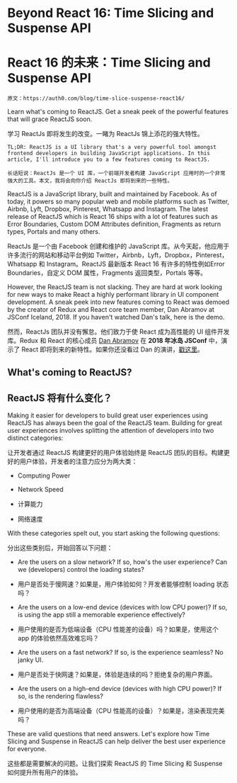 # Beyond React 16: Time Slicing and Suspense API

# React 16 的未来：Time Slicing and Suspense API

```
原文：https://auth0.com/blog/time-slice-suspense-react16/
```

Learn what's coming to ReactJS. Get a sneak peek of the powerful features that will grace ReactJS soon.

学习 ReactJs 即将发生的改变。一睹为 ReactJs 锦上添花的强大特性。

```
TL;DR: ReactJS is a UI library that's a very powerful tool amongst frontend developers in building JavaScript applications. In this article, I'll introduce you to a few features coming to ReactJS.

长话短说：ReactJs 是一个 UI 库，一个前端开发者构建 JavaScript 应用时的一个非常强大的工具。本文，我将会向你介绍 ReactJs 即将到来的一些特性。
```

ReactJS is a JavaScript library, built and maintained by Facebook. As of today, it powers so many popular web and mobile platforms such as Twitter, Airbnb, Lyft, Dropbox, Pinterest, Whatsapp and Instagram. The latest release of ReactJS which is React 16 ships with a lot of features such as Error Boundaries, Custom DOM Attributes definition, Fragments as return types, Portals and many others.

ReactJs 是一个由 Facebook 创建和维护的 JavaScript 库。从今天起，他应用于许多流行的网站和移动平台例如 Twitter，Airbnb，Lyft，Dropbox，Pinterest，Whatsapp 和 Instagram。ReactJS 最新版本 React 16 有许多的特性例如Error Boundaries，自定义 DOM 属性，Fragments 返回类型，Portals 等等。

However, the ReactJS team is not slacking. They are hard at work looking for new ways to make React a highly performant library in UI component development. A sneak peek into new features coming to React was demoed by the creator of Redux and React core team member, Dan Abramov at JSConf Iceland, 2018. If you haven't watched Dan's talk, here is the demo.

然而，ReactJs 团队并没有懈怠。他们致力于使 React 成为高性能的 UI 组件开发库。Redux 和 React 的核心成员 [Dan Abramov](https://twitter.com/dan_abramov) 在 __2018 年冰岛 JSConf__ 中，演示了 React 即将到来的新特性。如果你还没看过 Dan 的演讲，[戳这里](https://www.facebook.com/react/videos/1552821821462886/)。

## What's coming to ReactJS?
## ReactJS 将有什么变化？

Making it easier for developers to build great user experiences using ReactJS has always been the goal of the ReactJS team. Building for great user experiences involves splitting the attention of developers into two distinct categories:

让开发者通过 ReactJS 构建更好的用户体验始终是 ReactJS 团队的目标。构建更好的用户体验，开发者的注意力应分为两大类：

- Computing Power
- Network Speed

- 计算能力
- 网络速度

With these categories spelt out, you start asking the following questions:

分出这些类别后，开始回答以下问题：

- Are the users on a slow network? If so, how's the user experience? Can we (developers) control the loading states?

- 用户是否处于慢网速？如果是，用户体验如何？开发者能够控制 loading 状态吗？

- Are the users on a low-end device (devices with low CPU power)? If so, is using the app still a memorable experience effectively?

- 用户使用的是否为低端设备（CPU 性能差的设备）吗？如果是，使用这个 app 的体验依然高效难忘吗？

- Are the users on a fast network? If so, is the experience seamless? No janky UI.

- 用户是否处于快网速？如果是，体验是连续的吗？拒绝复杂的用户界面。

- Are the users on a high-end device (devices with high CPU power)? If so, is the rendering flawless?

- 用户使用的是否为高端设备（CPU 性能高的设备）？如果是，渲染表现完美吗？

These are valid questions that need answers. Let's explore how Time Slicing and Suspense in ReactJS can help deliver the best user experience for everyone.

这些都是需要解决的问题。让我们探索 ReactJS 的 Time Slicing 和 Suspense 如何提升所有用户的体验。



